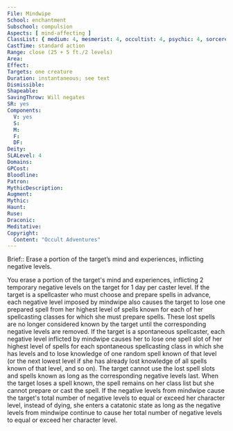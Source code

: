 ```yaml
---
File: Mindwipe
School: enchantment
Subschool: compulsion
Aspects: [ mind-affecting ]
ClassList: { medium: 4, mesmerist: 4, occultist: 4, psychic: 4, sorcerer: 4, wizard: 4, spiritualist: 4 }
CastTime: standard action
Range: close (25 + 5 ft./2 levels)
Area: 
Effect: 
Targets: one creature
Duration: instantaneous; see text
Dismissible: 
Shapeable: 
SavingThrow: Will negates
SR: yes
Components:
  V: yes
  S: 
  M: 
  F: 
  DF: 
Deity: 
SLALevel: 4
Domains: 
GPCost: 
Bloodline: 
Patron: 
MythicDescription: 
Augment: 
Mythic: 
Haunt: 
Ruse: 
Draconic: 
Meditative: 
Copyright:
  Content: "Occult Adventures"
---
```

Brief:: Erase a portion of the target’s mind and experiences, inflicting negative levels.

You erase a portion of the target's mind and experiences, inflicting 2 temporary negative levels on the target for 1 day per caster level. If the target is a spellcaster who must choose and prepare spells in advance, each negative level imposed by mindwipe also causes the target to lose one prepared spell from her highest level of spells known for each of her spellcasting classes for which she must prepare spells. These lost spells are no longer considered known by the target until the corresponding negative levels are removed.  If the target is a spontaneous spellcaster, each negative level inflicted by mindwipe causes her to lose one spell slot of her highest level of spells for each spontaneous spellcasting class in which she has levels and to lose knowledge of one random spell known of that level (or the next lowest level if she has already lost knowledge of all spells known of that level, and so on). The target cannot use the lost spell slots and spells known as long as the corresponding negative levels last. When the target loses a spell known, the spell remains on her class list but she cannot prepare or cast the spell.  If the negative levels from mindwipe cause the target's total number of negative levels to equal or exceed her character level, instead of dying, she enters a catatonic state as long as the negative levels from mindwipe continue to cause her total number of negative levels to equal or exceed her character level.
